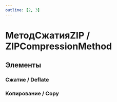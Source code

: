 ```yaml
---
outline: [2, 3]
---
```


# МетодСжатияZIP / ZIPCompressionMethod


## Элементы


### Сжатие / Deflate


### Копирование / Copy

